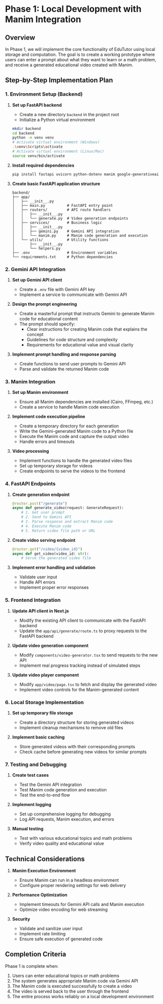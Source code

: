 # Phase 1: Local Development with Manim Integration

## Overview
In Phase 1, we will implement the core functionality of EduTutor using local storage and computation. The goal is to create a working prototype where users can enter a prompt about what they want to learn or a math problem, and receive a generated educational video created with Manim.

## Step-by-Step Implementation Plan

### 1. Environment Setup (Backend)
1. **Set up FastAPI backend**
   - Create a new directory `backend` in the project root
   - Initialize a Python virtual environment
   ```bash
   mkdir backend
   cd backend
   python -m venv venv
   # Activate virtual environment (Windows)
   .\venv\Scripts\activate
   # Activate virtual environment (Linux/Mac)
   source venv/bin/activate
   ```
   
2. **Install required dependencies**
   ```bash
   pip install fastapi uvicorn python-dotenv manim google-generativeai pydantic
   ```
   
3. **Create basic FastAPI application structure**
   ```
   backend/
   ├── app/
   │   ├── __init__.py
   │   ├── main.py          # FastAPI entry point
   │   ├── routers/         # API route handlers
   │   │   ├── __init__.py
   │   │   └── generate.py  # Video generation endpoints
   │   ├── services/        # Business logic
   │   │   ├── __init__.py
   │   │   ├── gemini.py    # Gemini API integration
   │   │   └── manim.py     # Manim code generation and execution
   │   └── utils/           # Utility functions
   │       ├── __init__.py
   │       └── helpers.py
   ├── .env                 # Environment variables
   └── requirements.txt     # Python dependencies
   ```

### 2. Gemini API Integration
1. **Set up Gemini API client**
   - Create a `.env` file with Gemini API key
   - Implement a service to communicate with Gemini API

2. **Design the prompt engineering**
   - Create a masterful prompt that instructs Gemini to generate Manim code for educational content
   - The prompt should specify:
     - Clear instructions for creating Manim code that explains the concept
     - Guidelines for code structure and complexity
     - Requirements for educational value and visual clarity

3. **Implement prompt handling and response parsing**
   - Create functions to send user prompts to Gemini API
   - Parse and validate the returned Manim code

### 3. Manim Integration
1. **Set up Manim environment**
   - Ensure all Manim dependencies are installed (Cairo, FFmpeg, etc.)
   - Create a service to handle Manim code execution

2. **Implement code execution pipeline**
   - Create a temporary directory for each generation
   - Write the Gemini-generated Manim code to a Python file
   - Execute the Manim code and capture the output video
   - Handle errors and timeouts

3. **Video processing**
   - Implement functions to handle the generated video files
   - Set up temporary storage for videos
   - Create endpoints to serve the videos to the frontend

### 4. FastAPI Endpoints
1. **Create generation endpoint**
   ```python
   @router.post("/generate")
   async def generate_video(request: GenerateRequest):
       # 1. Get user prompt
       # 2. Send to Gemini API
       # 3. Parse response and extract Manim code
       # 4. Execute Manim code
       # 5. Return video file path or URL
   ```

2. **Create video serving endpoint**
   ```python
   @router.get("/video/{video_id}")
   async def get_video(video_id: str):
       # Serve the generated video file
   ```

3. **Implement error handling and validation**
   - Validate user input
   - Handle API errors
   - Implement proper error responses

### 5. Frontend Integration
1. **Update API client in Next.js**
   - Modify the existing API client to communicate with the FastAPI backend
   - Update the `app/api/generate/route.ts` to proxy requests to the FastAPI backend

2. **Update video generation component**
   - Modify `components/video-generator.tsx` to send requests to the new API
   - Implement real progress tracking instead of simulated steps

3. **Update video player component**
   - Modify `app/video/page.tsx` to fetch and display the generated video
   - Implement video controls for the Manim-generated content

### 6. Local Storage Implementation
1. **Set up temporary file storage**
   - Create a directory structure for storing generated videos
   - Implement cleanup mechanisms to remove old files

2. **Implement basic caching**
   - Store generated videos with their corresponding prompts
   - Check cache before generating new videos for similar prompts

### 7. Testing and Debugging
1. **Create test cases**
   - Test the Gemini API integration
   - Test Manim code generation and execution
   - Test the end-to-end flow

2. **Implement logging**
   - Set up comprehensive logging for debugging
   - Log API requests, Manim execution, and errors

3. **Manual testing**
   - Test with various educational topics and math problems
   - Verify video quality and educational value

## Technical Considerations
1. **Manim Execution Environment**
   - Ensure Manim can run in a headless environment
   - Configure proper rendering settings for web delivery

2. **Performance Optimization**
   - Implement timeouts for Gemini API calls and Manim execution
   - Optimize video encoding for web streaming

3. **Security**
   - Validate and sanitize user input
   - Implement rate limiting
   - Ensure safe execution of generated code

## Completion Criteria
Phase 1 is complete when:
1. Users can enter educational topics or math problems
2. The system generates appropriate Manim code via Gemini API
3. The Manim code is executed successfully to create a video
4. The video is served back to the user through the frontend
5. The entire process works reliably on a local development environment 